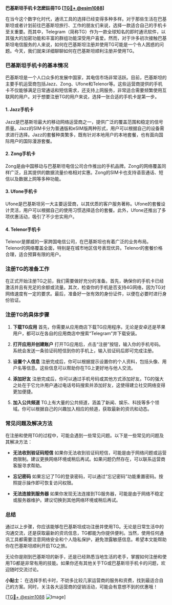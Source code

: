 **巴基斯坦手机卡怎麽註冊TG [[TG💪+ @esim1088](https://t.me/s/esim1088)]**

在当今这个数字化时代，通讯工具的选择已经变得多种多样。对于那些生活在巴基斯坦或者计划前往巴基斯坦旅行、工作的朋友们来说，选择一款适合自己的手机卡至关重要。而其中，Telegram（简称TG）作为一款全球知名的即时通讯软件，以其强大的加密功能和丰富的群组功能深受用户喜爱。然而，对于许多初次接触巴基斯坦电信服务的人来说，如何在巴基斯坦注册并使用TG可能是一个令人困惑的问题。今天，我们就来详细聊聊如何在巴基斯坦顺利注册并使用TG。

### 巴基斯坦手机卡的基本情况

巴基斯坦是一个人口众多的发展中国家，其电信市场非常活跃。目前，巴基斯坦的主要手机运营商包括Jazz、Zong、Ufone和Telenor等。这些运营商提供的手机卡不仅能够满足日常通话和短信需求，还支持上网服务，非常适合需要频繁使用互联网的用户。对于想要注册TG的用户来说，选择一张合适的手机卡是第一步。

#### 1. Jazz手机卡
Jazz是巴基斯坦最大的移动网络运营商之一，提供广泛的覆盖范围和稳定的信号质量。Jazz的SIM卡分为普通版和eSIM版两种形式，用户可以根据自己的设备需求进行选择。Jazz的套餐种类繁多，既有针对本地用户的本地套餐，也有面向国际用户的国际漫游套餐。

#### 2. Zong手机卡
Zong是由中国移动与巴基斯坦电信公司合作推出的手机品牌。Zong的网络覆盖同样广泛，且其提供的数据流量价格相对实惠。Zong的SIM卡也支持语音通话、短信以及数据上网等多种功能。

#### 3. Ufone手机卡
Ufone是巴基斯坦另一大主要运营商，以其优质的客户服务著称。Ufone的套餐设计灵活，用户可以根据自己的使用习惯选择适合的套餐。此外，Ufone还推出了多项优惠活动，吸引了不少忠实用户。

#### 4. Telenor手机卡
Telenor是挪威的一家跨国电信公司，在巴基斯坦也有着广泛的业务布局。Telenor的网络覆盖全面，特别是在城市地区信号表现优异。Telenor的套餐价格合理，适合预算有限的用户。

### 注册TG的准备工作

在正式开始注册TG之前，我们需要做好充分的准备。首先，确保你的手机卡已经激活并且有充足的余额或流量。其次，检查你的手机是否支持4G网络，因为TG对网络速度有一定的要求。最后，准备好一张有效的身份证件，以便在必要时进行身份验证。

### 注册TG的具体步骤

1. **下载TG应用**
   首先，你需要从应用商店下载TG应用程序。无论是安卓还是苹果用户，都可以在各自的应用商店中搜索“Telegram”并下载安装。

2. **打开应用并创建账户**
   打开TG应用后，点击“注册”按钮，输入你的手机号码。系统会发送一条验证码短信到你的手机上，输入验证码后即可完成注册。

3. **设置个人信息**
   注册完成后，你可以根据提示设置你的个人资料，包括头像、用户名等信息。这些信息可以帮助你在TG上更好地与他人交流。

4. **添加好友**
   注册完成后，你可以通过手机号码或其他方式添加好友。TG的强大之处在于它允许用户通过电话号码搜索并添加好友，这使得建立社交网络变得更加便捷。

5. **加入公共频道**
   TG上有大量的公共频道，涵盖了新闻、娱乐、科技等多个领域。你可以根据自己的兴趣加入相应的频道，获取最新的资讯和动态。

### 常见问题及解决方法

在注册和使用TG的过程中，可能会遇到一些常见问题。以下是一些常见的问题及其解决方法：

- **无法收到验证码短信**
  如果你无法收到验证码短信，可能是由于网络问题或运营商限制。建议更换网络环境或稍后再试。如果问题仍然存在，可以联系运营商客服寻求帮助。

- **忘记密码**
  如果忘记了TG的登录密码，可以通过“忘记密码”功能重置密码。按照提示操作即可恢复访问权限。

- **无法连接到服务器**
  如果你发现无法连接到TG服务器，可能是由于网络不稳定或服务器维护。建议切换到其他网络环境或稍后再试。

### 总结

通过以上步骤，你应该能够在巴基斯坦成功注册并使用TG。无论是日常生活中的沟通交流，还是获取最新的资讯信息，TG都能为你提供便利。当然，使用任何通讯工具都需要注意网络安全和个人隐私保护，避免泄露敏感信息。希望本文能帮助你在巴基斯坦顺利开启TG之旅。

无论你是刚到巴基斯坦的新手，还是已经熟悉当地生活的老手，掌握如何注册和使用TG都是非常有用的技能。如果你还有其他关于TG或巴基斯坦手机卡的问题，欢迎随时交流讨论。

**小贴士：** 在选择手机卡时，不妨多比较几家运营商的服务和资费，找到最适合自己的方案。同时，关注各大运营商的促销活动，可能会有意想不到的优惠哦！

[[TG💪+ @esim1088](https://t.me/s/esim1088) ![Image](https://i.postimg.cc/4NQfJmqS/Snipaste-2025-05-13-00-14-12.png)]